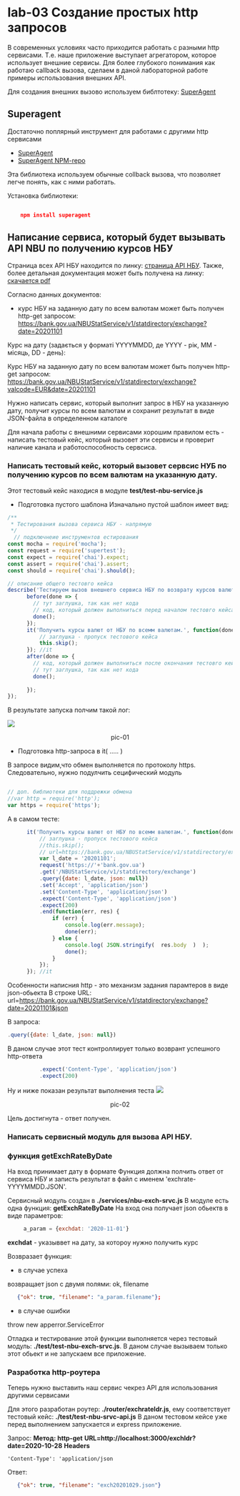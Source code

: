 # lab-03 Создание простых http запросов

В современных условиях часто приходится работать с разными http сервисами. Т.е. наше приложение выступает агрегатором, которое использует внешние сервисы.
Для более глубокого понимания как работаю callback вызова, сделаем в даной лабораторной работе примеры использования внешних API.

Для создания внешних вызово используем библтотеку: [SuperAgent](https://github.com/visionmedia/superagent)  

## Superagent

Достаточно поплярный инструмент для  работами с другими http сервисами
- [SuperAgent](https://github.com/visionmedia/superagent)  
- [SuperAgent NPM-repo](https://www.npmjs.com/package/superagent)

Эта библиотека используем обычные collback вызова, что позволяет легче понять, как с ними работать. 

Установка библиотеки:

```json

    npm install superagent
``` 

## Написание сервиса, который будет вызывать API NBU по получению курсов НБУ

Страница всех API НБУ находится по линку: [страница API НБУ](https://old.bank.gov.ua/control/uk/publish/article?art_id=38441973&cat_id=38459171#exchange).
Также, более детальная документация может быть получена на линку:
[ скачается pdf ](https://old.bank.gov.ua/doccatalog/document?id=72819047-)

Согласно данных документов:
- курс НБУ на заданную дату по всем валютам может быть получен http-get  запросом:
https://bank.gov.ua/NBUStatService/v1/statdirectory/exchange?date=20201101

Курс на дату (задається у форматі YYYYMMDD, де YYYY - рік, MM - місяць, DD - день):


Курс НБУ на заданную дату по всем валютам может быть получен http-get  запросом:
https://bank.gov.ua/NBUStatService/v1/statdirectory/exchange?valcode=EUR&date=20201101


Нужно написать сервис, который выполнит запрос в НБУ  на указанную дату, получит курсы по всем валютам и сохранит  результат в виде JSON-файла в определенном каталоге

Для начала работы с внешними сервисами хорошим правилом есть - написать тестовый кейс, который вызовет эти сервисы и проверит  наличие канала и работоспособность сервсиса.

###  Написать тестовый кейс, который вызовет сервсис НУБ по получению курсов по всем валютам  на указанную дату.

Этот тестовый кейс находися в модуле **test/test-nbu-service.js**

- Подготовка пустого шаблона 
Изначально пустой шаблон имеет вид:

```js
/**
 * Тестирования вызова сервиса НБУ - напрямую
 */
  // подключнеие инструментов естирования
const mocha = require('mocha');
const request = require('supertest');
const expect = require('chai').expect;
const assert = require('chai').assert;
const should = require('chai').should();

// описание общего тестовго кейса
describe('Тестируем вызов внешнего сервиса НБУ по возврату курсов валют', function() {
      before(done => {
        // тут заглушка, так как нет кода
        // код, который должен выполниться перед началом тестовго кейса "describe" в целом      
        done();
      });
      it('Получить курсы валют от НБУ по всемм валютам.', function(done){
          // заглушка - пропуск тестового кейса 
          this.skip();
      }); //it 
      after(done => {
        // код, который должен выполниться после окончания тестовго кейса "describe" в целом      
        // тут заглушка, так как нет кода
        done();
    
      });
});
```

В результате запуска полчим такой лог:

<kbd><img src="doc/pic-01.png" /></kbd>
<p style="text-align: center;">pic-01</p>




-  Подготовка http-запроса в it( ..... )

В запросе видим,что обмен выполняется по протоколу https. Следовательно, нужно подулчить сецифический модуль

```js

// доп. библиотеки для поддрежки обмена
//var http = require('http');
var https = require('https');

```

А в самом тесте: 

```js
      it('Получить курсы валют от НБУ по всемм валютам.', function(done){
          // заглушка - пропуск тестового кейса 
          //this.skip();
          // url=https://bank.gov.ua/NBUStatService/v1/statdirectory/exchange?date=20201101&json
          var l_date = '20201101';
          request('https://'+'bank.gov.ua')
          .get('/NBUStatService/v1/statdirectory/exchange')
          .query({date: l_date, json: null})
          .set('Accept', 'application/json')
          .set('Content-Type', 'application/json')
          .expect('Content-Type', 'application/json')
          .expect(200)
          .end(function(err, res) {
              if (err) {
                  console.log(err.message);
                  done(err);
              } else {
                  console.log( JSON.stringify(  res.body  )  );
                  done();
              }    
          });
      }); //it 
```

Особенности написния http - это механизм задания парамтеров в виде json-обьекта
В строке URL:  url=https://bank.gov.ua/NBUStatService/v1/statdirectory/exchange?date=20201101&json

В запроса: 

```js
.query({date: l_date, json: null})

```

В даном случае этот тест контроллирует только возврант успешного http-ответа

```js
          .expect('Content-Type', 'application/json')
          .expect(200)
```

Ну и ниже показан результат выполнения теста
<kbd><img src="doc/pic-02.png" /></kbd>
<p style="text-align: center;">pic-02</p>

Цель достигнута - ответ получен.

###  Написать сервисный модуль для вызова API НБУ.

### функция getExchRateByDate
На вход принимает дату в формате 
Функция должна полчить  ответ от сервиса НБУ и записть результат в файл с именем 'exchrate-YYYYMMDD.JSON'.

Сервисный модуль создан в **./services/nbu-exch-srvc.js**
В модуле есть одна функция: **getExchRateByDate**
На вход она получает json обьектв в виде параметров:

```js
     a_param = {exchdat: '2020-11-01'}

```
**exchdat** - указыввет на дату, за котороу нужно получить курс

Возвразает функция:
- в случае успеха

возвращает json с двумя полями: ok, filename

```json
   {"ok": true, "filename": "a_param.filename"};
```

- в случае ошибки

 throw new apperror.ServiceError

Отладка и тестирование этой функции выполняется через тестовый модуль: **./test/test-nbu-exch-srvc.js**. В даном случае вызываем только этот обьект и не запускаем все приложение.


### Разработка http-роутера

Теперь нужно выставить наш сервис чекрез API для использования другими сервисами

Для этого разработан роутер: **./router/exchrateldr.js**, ему соответствует тестовый кейс: **./test/test-nbu-srvc-api.js**
В даном тестовом кейсе уже перед выполнением запускается и express приложение.

Запрос: 
**Метод: http-get**
**URL=http://localhost:3000/exchldr?date=2020-10-28**
**Headers**

```text
'Content-Type': 'application/json
```

Ответ:

```json
   {"ok": true, "filename": "exch20201029.json"}
```

